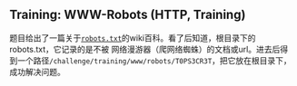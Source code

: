 Training: WWW-Robots (HTTP, Training)
-------

题目给出了一篇关于[`robots.txt`](https://zh.wikipedia.org/wiki/Robots.txt)的wiki百科。看了后知道，根目录下的robots.txt，它记录的是不被
网络漫游器（爬网络蜘蛛）的文档或url。进去后得到一个路径`/challenge/training/www/robots/T0PS3CR3T`，把它放在根目录下，成功解决问题。
